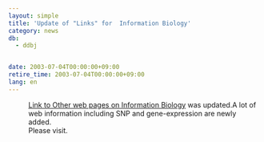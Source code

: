 ```yaml
---
layout: simple
title: 'Update of "Links" for  Information Biology'
category: news
db:
  - ddbj


date: 2003-07-04T00:00:00+09:00
retire_time: 2003-07-04T00:00:00+09:00
lang: en
---
```


<dd><a href="/infobio/links-e.html">Link to Other web pages on Information Biology</a> was updated.A lot of web information including SNP and gene-expression are newly added.<br>Please visit.</dd>
